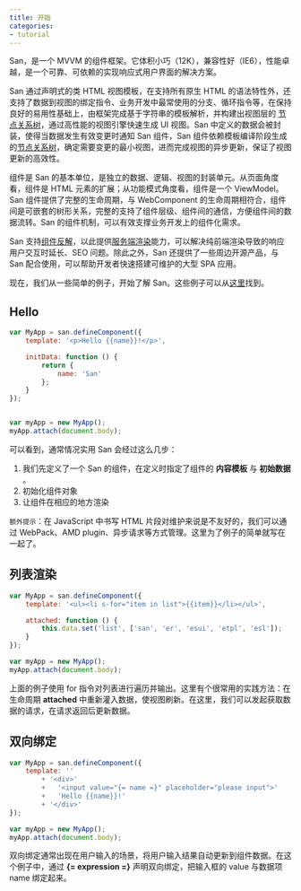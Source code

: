 ```yaml
---
title: 开始
categories:
- tutorial
---
```


San，是一个 MVVM 的组件框架。它体积小巧（12K），兼容性好（IE6），性能卓越，是一个可靠、可依赖的实现响应式用户界面的解决方案。

San 通过声明式的类 HTML 视图模板，在支持所有原生 HTML 的语法特性外，还支持了数据到视图的绑定指令、业务开发中最常使用的分支、循环指令等，在保持良好的易用性基础上，由框架完成基于字符串的模板解析，并构建出视图层的 [节点关系树](https://github.com/ecomfe/san/blob/master/doc/anode.md)，通过高性能的视图引擎快速生成 UI 视图。San 中定义的数据会被封装，使得当数据发生有效变更时通知 San 组件，San 组件依赖模板编译阶段生成的[节点关系树](https://github.com/ecomfe/san/blob/master/doc/anode.md)，确定需要变更的最小视图，进而完成视图的异步更新，保证了视图更新的高效性。

组件是 San 的基本单位，是独立的数据、逻辑、视图的封装单元。从页面角度看，组件是 HTML 元素的扩展；从功能模式角度看，组件是一个 ViewModel。San 组件提供了完整的生命周期，与 WebComponent 的生命周期相符合，组件间是可嵌套的树形关系，完整的支持了组件层级、组件间的通信，方便组件间的数据流转。San 的组件机制，可以有效支撑业务开发上的组件化需求。

San 支持[组件反解](https://ecomfe.github.io/san/tutorial/reverse/)，以此提供[服务端渲染](https://ecomfe.github.io/san/tutorial/ssr/)能力，可以解决纯前端渲染导致的响应用户交互时延长、SEO 问题。除此之外，San 还提供了一些周边开源产品，与 San 配合使用，可以帮助开发者快速搭建可维护的大型 SPA 应用。

现在，我们从一些简单的例子，开始了解 San。这些例子可以从[这里](https://github.com/ecomfe/san/tree/master/example/start)找到。

Hello
-------

```javascript
var MyApp = san.defineComponent({
    template: '<p>Hello {{name}}!</p>',

    initData: function () {
        return {
            name: 'San'
        };
    }
});


var myApp = new MyApp();
myApp.attach(document.body);
```


可以看到，通常情况实用 San 会经过这么几步：

1. 我们先定义了一个 San 的组件，在定义时指定了组件的 **内容模板** 与 **初始数据** 。
2. 初始化组件对象
3. 让组件在相应的地方渲染


`额外提示`：在 JavaScript 中书写 HTML 片段对维护来说是不友好的，我们可以通过 WebPack、AMD plugin、异步请求等方式管理。这里为了例子的简单就写在一起了。


列表渲染
--------

```javascript
var MyApp = san.defineComponent({
    template: '<ul><li s-for="item in list">{{item}}</li></ul>',

    attached: function () {
        this.data.set('list', ['san', 'er', 'esui', 'etpl', 'esl']);
    }
});

var myApp = new MyApp();
myApp.attach(document.body);
```

上面的例子使用 for 指令对列表进行遍历并输出。这里有个很常用的实践方法：在生命周期 **attached** 中重新灌入数据，使视图刷新。在这里，我们可以发起获取数据的请求，在请求返回后更新数据。


双向绑定
--------

```javascript
var MyApp = san.defineComponent({
    template: ''
        + '<div>'
        +   '<input value="{= name =}" placeholder="please input">'
        +   'Hello {{name}}!'
        + '</div>'
});

var myApp = new MyApp();
myApp.attach(document.body);
```

双向绑定通常出现在用户输入的场景，将用户输入结果自动更新到组件数据。在这个例子中，通过 **{= expression =}** 声明双向绑定，把输入框的 value 与数据项 name 绑定起来。


